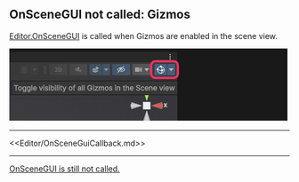 ## OnSceneGUI not called: Gizmos
[Editor.OnSceneGUI](https://docs.unity3d.com/ScriptReference/Editor.OnSceneGUI.html) is called when Gizmos are enabled in the scene view.

![Scene view gizmo toggle](../../Interface/Scene%20View/scene-view-gizmo-toggle.png)  

---  

<<Editor/OnSceneGuiCallback.md>>

---  

[OnSceneGUI is still not called.](OnSceneGUI%20Inspectors.md)
